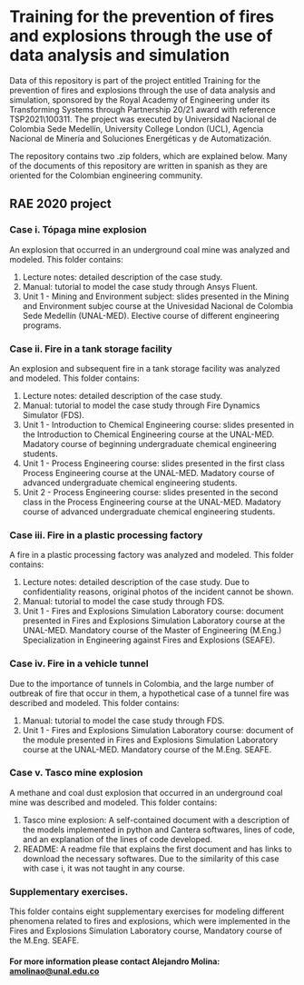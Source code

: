 # Training for the prevention of fires and explosions through the use of data analysis and simulation
Data of this repository is part of the project entitled Training for the prevention of fires and explosions through the use of data analysis and simulation, sponsored by the Royal Academy of Engineering under its Transforming Systems through Partnership 20/21 award with reference TSP2021\100311. The project was executed by Universidad Nacional de Colombia Sede Medellín, University College London (UCL), Agencia Nacional de Minería and Soluciones Energéticas y de Automatización.

The repository contains two .zip folders, which are explained below. Many of the documents of this repository are written in spanish as they are oriented for the Colombian engineering community.

## RAE 2020 project
### Case i. Tópaga mine explosion
An explosion that occurred in an underground coal mine was analyzed and modeled. This folder contains:
1. Lecture notes: detailed description of the case study.
2. Manual: tutorial to model the case study through Ansys Fluent.
3. Unit 1 - Mining and Environment subject: slides presented in the Mining and Environment subjec course at the Univesidad Nacional de Colombia Sede Medellín (UNAL-MED). Elective course of different engineering programs.
### Case ii. Fire in a tank storage facility
An explosion and subsequent fire in a tank storage facility was analyzed and modeled. This folder contains:
1. Lecture notes: detailed description of the case study.
2. Manual: tutorial to model the case study through Fire Dynamics Simulator (FDS).
3. Unit 1 - Introduction to Chemical Engineering course: slides presented in the Introduction to Chemical Engineering course at the UNAL-MED. Madatory course of beginning undergraduate chemical engineering students.
4. Unit 1 - Process Engineering course: slides presented in the first class Process Engineering course at the UNAL-MED. Madatory course of advanced undergraduate chemical engineering students.
5. Unit 2 - Process Engineering course: slides presented in the second class in the Process Engineering course at the UNAL-MED. Madatory course of advanced undergraduate chemical engineering students.
### Case iii. Fire in a plastic processing factory
A fire in a plastic processing factory was analyzed and modeled. This folder contains:
1. Lecture notes: detailed description of the case study. Due to confidentiality reasons, original photos of the incident cannot be shown.
2. Manual: tutorial to model the case study through FDS.
3. Unit 1 - Fires and Explosions Simulation Laboratory course: document presented in Fires and Explosions Simulation Laboratory course at the UNAL-MED. Mandatory course of the Master of Engineering (M.Eng.) Specialization in Engineering against Fires and Explosions (SEAFE).
### Case iv. Fire in a vehicle tunnel
Due to the importance of tunnels in Colombia, and the large number of outbreak of fire that occur in them, a hypothetical case of a tunnel fire was described and modeled. This folder contains:
1. Manual: tutorial to model the case study through FDS.
2. Unit 1 - Fires and Explosions Simulation Laboratory course: document of the module presented in Fires and Explosions Simulation Laboratory course at the UNAL-MED. Mandatory course of the M.Eng. SEAFE.
### Case v. Tasco mine explosion
A methane and coal dust explosion that occurred in an underground coal mine was described and modeled. This folder contains:
1. Tasco mine explosion: A self-contained document with a description of the models implemented in python and Cantera softwares, lines of code, and an explanation of the lines of code developed.
2. README: A readme file that explains the first document and has links to download the necessary softwares.
Due to the similarity of this case with case i, it was not taught in any course.
### Supplementary exercises.
This folder contains eight supplementary exercises for modeling different phenomena related to fires and explosions, which were implemented in the Fires and Explosions Simulation Laboratory course, Mandatory course of the M.Eng. SEAFE.

#### For more information please contact Alejandro Molina: amolinao@unal.edu.co
